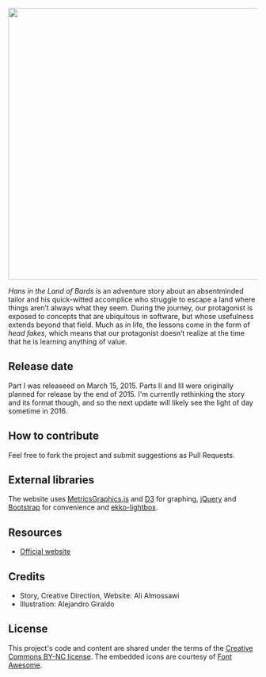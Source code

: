 <p align="center">
  <a href="http://bookofalgorithms.com/">
    <img src="https://thelandofbards.com/images/pic2.png" hspace="0" vspace="0" width="600" height="548">
  </a>
</p>

_Hans in the Land of Bards_ is an adventure story about an absentminded tailor and his quick-witted accomplice who struggle to escape a land where things aren’t always what they seem. During the journey, our protagonist is exposed to concepts that are ubiquitous in software, but whose usefulness extends beyond that field. Much as in life, the lessons come in the form of _head fakes_, which means that our protagonist doesn’t realize at the time that he is learning anything of value.

## Release date
Part I was releaseed on March 15, 2015. Parts II and III were originally planned for release by the end of 2015. I'm currently rethinking the story and its format though, and so the next update will likely see the light of day sometime in 2016.

## How to contribute
Feel free to fork the project and submit suggestions as Pull Requests.

## External libraries
The website uses [MetricsGraphics.js](http://metricsgraphicsjs.org/) and [D3](https://github.com/mbostock/d3) for graphing, [jQuery](http://jquery.com/) and [Bootstrap](http://getbootstrap.com/) for convenience and  [ekko-lightbox](https://github.com/ashleydw/lightbox).

## Resources
* [Official website](http://thelandofbards.com)


## Credits
* Story, Creative Direction, Website: Ali Almossawi
* Illustration: Alejandro Giraldo

## License

This project's code and content are shared under the terms of the [Creative Commons BY-NC license](https://creativecommons.org/licenses/by-nc/3.0/us/). The embedded icons are courtesy of [Font Awesome](http://fortawesome.github.io/Font-Awesome/).
